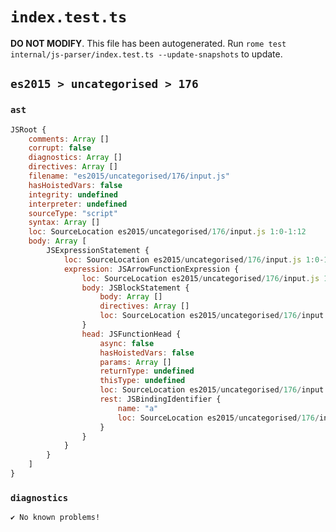 # `index.test.ts`

**DO NOT MODIFY**. This file has been autogenerated. Run `rome test internal/js-parser/index.test.ts --update-snapshots` to update.

## `es2015 > uncategorised > 176`

### `ast`

```javascript
JSRoot {
	comments: Array []
	corrupt: false
	diagnostics: Array []
	directives: Array []
	filename: "es2015/uncategorised/176/input.js"
	hasHoistedVars: false
	integrity: undefined
	interpreter: undefined
	sourceType: "script"
	syntax: Array []
	loc: SourceLocation es2015/uncategorised/176/input.js 1:0-1:12
	body: Array [
		JSExpressionStatement {
			loc: SourceLocation es2015/uncategorised/176/input.js 1:0-1:12
			expression: JSArrowFunctionExpression {
				loc: SourceLocation es2015/uncategorised/176/input.js 1:0-1:12
				body: JSBlockStatement {
					body: Array []
					directives: Array []
					loc: SourceLocation es2015/uncategorised/176/input.js 1:10-1:12
				}
				head: JSFunctionHead {
					async: false
					hasHoistedVars: false
					params: Array []
					returnType: undefined
					thisType: undefined
					loc: SourceLocation es2015/uncategorised/176/input.js 1:0-1:9
					rest: JSBindingIdentifier {
						name: "a"
						loc: SourceLocation es2015/uncategorised/176/input.js 1:4-1:5 (a)
					}
				}
			}
		}
	]
}
```

### `diagnostics`

```
✔ No known problems!

```
